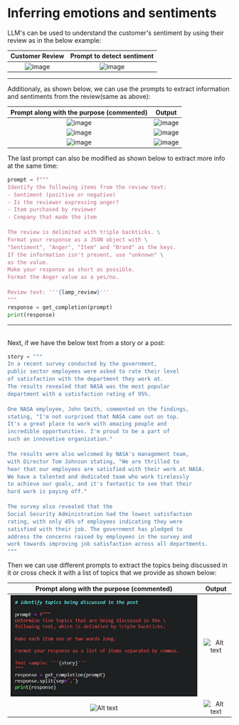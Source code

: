 # Inferring emotions and sentiments

LLM's can be used to understand the customer's sentiment by using their review as in the below example:

|                                                     Customer Review                                                      |                                                Prompt to detect sentiment                                                |
| :----------------------------------------------------------------------------------------------------------------------: | :----------------------------------------------------------------------------------------------------------------------: |
| ![image](https://github.com/Praddyumn16/ChatGPT-Prompt-Engineering/assets/53634655/1620c830-cc8e-4493-8ab8-bd6253081028) | ![image](https://github.com/Praddyumn16/ChatGPT-Prompt-Engineering/assets/53634655/284c1be6-d441-4468-9f7b-04c46418a241) |

---

Additionaly, as shown below, we can use the prompts to extract information and sentiments from the review(same as above):

|                                        Prompt along with the purpose (commented)                                         |                                                          Output                                                          |
| :----------------------------------------------------------------------------------------------------------------------: | :----------------------------------------------------------------------------------------------------------------------: |
| ![image](https://github.com/Praddyumn16/ChatGPT-Prompt-Engineering/assets/53634655/70077d11-1200-4641-bb1a-8b46e23c0522) | ![image](https://github.com/Praddyumn16/ChatGPT-Prompt-Engineering/assets/53634655/8b2e33f4-03bd-4d90-b857-dcff67ffe74c) |
| ![image](https://github.com/Praddyumn16/ChatGPT-Prompt-Engineering/assets/53634655/30ab1eb0-7f18-4e31-a7e6-6e5fe5885572) | ![image](https://github.com/Praddyumn16/ChatGPT-Prompt-Engineering/assets/53634655/c61a7e61-e3c4-4812-8774-f168585ac98a) |
| ![image](https://github.com/Praddyumn16/ChatGPT-Prompt-Engineering/assets/53634655/9424393f-dc0b-4a12-9e61-3d18214b6406) | ![image](https://github.com/Praddyumn16/ChatGPT-Prompt-Engineering/assets/53634655/8c331406-1bdc-4f90-ba8f-7ab8c0acddc9) |

The last prompt can also be modified as shown below to extract more info at the same time:

```python
prompt = f"""
Identify the following items from the review text:
- Sentiment (positive or negative)
- Is the reviewer expressing anger?
- Item purchased by reviewer
- Company that made the item

The review is delimited with triple backticks. \
Format your response as a JSON object with \
"Sentiment", "Anger", "Item" and "Brand" as the keys.
If the information isn't present, use "unknown" \
as the value.
Make your response as short as possible.
Format the Anger value as a yes/no.

Review text: '''{lamp_review}'''
"""
response = get_completion(prompt)
print(response)
```

---

<br>
Next, if we have the below text from a story or a post:

```python
story = """
In a recent survey conducted by the government,
public sector employees were asked to rate their level
of satisfaction with the department they work at.
The results revealed that NASA was the most popular
department with a satisfaction rating of 95%.

One NASA employee, John Smith, commented on the findings,
stating, "I'm not surprised that NASA came out on top.
It's a great place to work with amazing people and
incredible opportunities. I'm proud to be a part of
such an innovative organization."

The results were also welcomed by NASA's management team,
with Director Tom Johnson stating, "We are thrilled to
hear that our employees are satisfied with their work at NASA.
We have a talented and dedicated team who work tirelessly
to achieve our goals, and it's fantastic to see that their
hard work is paying off."

The survey also revealed that the
Social Security Administration had the lowest satisfaction
rating, with only 45% of employees indicating they were
satisfied with their job. The government has pledged to
address the concerns raised by employees in the survey and
work towards improving job satisfaction across all departments.
"""
```

Then we can use different prompts to extract the topics being discussed in it or cross check it with a list of topics that we provide as shown below:

| Prompt along with the purpose (commented) |             Output             |
| :---------------------------------------: | :----------------------------: |
|       ![Alt text](images/image.png)       | ![Alt text](image/image-1.png) |
|      ![Alt text](image/image-4.png)       | ![Alt text](image/image-5.png) |
